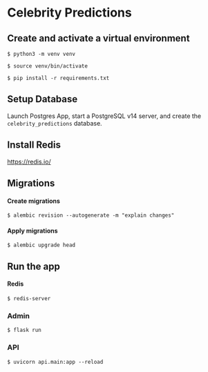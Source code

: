 # Celebrity Predictions

## Create and activate a virtual environment

`$ python3 -m venv venv`

`$ source venv/bin/activate`

`$ pip install -r requirements.txt`

## Setup Database

Launch Postgres App, start a PostgreSQL v14 server, and create the `celebrity_predictions` database.

## Install Redis
https://redis.io/

## Migrations

#### Create migrations
`$ alembic revision --autogenerate -m "explain changes"`

#### Apply migrations
`$ alembic upgrade head`

## Run the app

#### Redis
`$ redis-server`

### Admin
`$ flask run`

### API
`$ uvicorn api.main:app --reload`